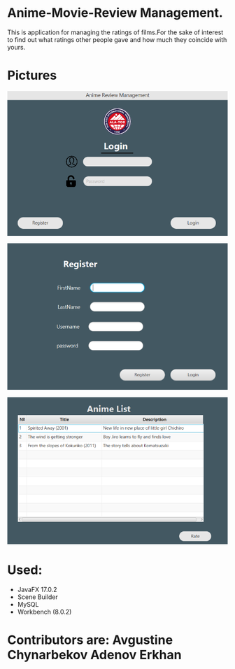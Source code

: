 # Anime-Movie-Review Management.

This is application for managing the ratings of films.For the sake of interest to find out what ratings other people gave and how much they coincide with yours. 


# Pictures
![login](https://github.com/NPaugust/FInal-Group-Project-OOP-/blob/main/screenshots/login.png)

![register](https://github.com/NPaugust/FInal-Group-Project-OOP-/blob/main/screenshots/register.png)

![animelist](https://github.com/NPaugust/FInal-Group-Project-OOP-/blob/main/screenshots/animelist.png)

 
# Used:
- JavaFX 17.0.2 
- Scene Builder
- MySQL 
- Workbench (8.0.2)

# Contributors are: Avgustine Chynarbekov Adenov Erkhan

